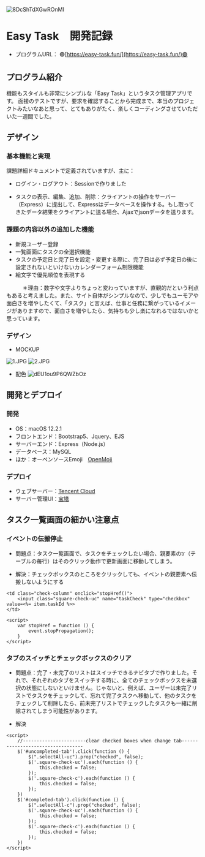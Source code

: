 ![8DcShTdXGwROnMI](https://s2.loli.net/2022/06/16/8DcShTdXGwROnMI.png)


# Easy Task　開発記録

- プログラムURL：
🟣[https://easy-task.fun/](https://easy-task.fun/)🟣


## プログラム紹介

機能もスタイルも非常にシンプルな「Easy Task」というタスク管理アプリです。
面接のテストですが、要求を確認することから完成まで、本当のプロジェクトみたいなあと思って、とてもありがたく、楽しくコーディングさせていただいた一週間でした。

## デザイン

### 基本機能と実現
課題詳細ドキュメントで定義されていますが、主に：

- ログイン・ログアウト：Sessionで作りました

- タスクの表示、編集、追加、削除：クライアントの操作をサーバー（Express）に提出して、Expressはデータベースを操作する。もし取ってきたデータ結果をクライアントに送る場合、Ajaxでjsonデータを送ります。

### 課題の内容以外の追加した機能

- 新規ユーザー登録
- 一覧画面にタスクの全選択機能
- タスクの予定日と完了日を設定・変更する際に、完了日は必ず予定日の後に設定されないといけないカレンダーフォーム制限機能
- 絵文字で優先順位を表現する
	
　　　＊理由：数字や文字よりちょっと変わっていますが、直観的だという利点もあると考えました。また、サイト自体がシンプルなので、少しでもユーモアや面白さを増やしたくて、「タスク」と言えば、仕事と任務に繋がっているイメージがありますので、面白さを増やしたら、気持ちも少し楽になれるではないかと思っています。


### デザイン

- MOCKUP

![1.JPG](https://s2.loli.net/2022/06/16/xmXkutrs1JpSgAY.jpg)
![2.JPG](https://s2.loli.net/2022/06/16/eR6TlOnJHw4tGDy.jpg)

- 配色
![dEU1ou9P6QWZbOz](https://s2.loli.net/2022/06/16/dEU1ou9P6QWZbOz.png)



## 開発とデプロイ

### 開発

- OS：macOS 12.2.1
- フロントエンド：Bootstrap5、Jquery、EJS
- サーバーエンド：Express（Node.js）
- データベース：MySQL
- ほか：オーペンソースEmoji　[OpenMoji](openmoji.org)


### デプロイ

- ウェブサーバー：[Tencent Cloud](https://cloud.tencent.com/)
- サーバー管理UI：[宝塔](https://cloud.tencent.com/)


## タスク一覧画面の細かい注意点
### イベントの伝搬停止
- 問題点：タスク一覧画面で、タスクをチェックしたい場合、親要素のtr（テーブルの毎行）はそのクリック動作で更新画面に移動してしまう。

- 解決：チェックボックスのところをクリックしても、イベントの親要素へ伝搬しないようにする

```
<td class="check-column" onclick="stopHref()">
    <input class="square-check-uc" name="taskCheck" type="checkbox" value=<%= item.taskId %>>
</td>

<script>
    var stopHref = function () {
        event.stopPropagation();
    }
</script>
```

### タブのスイッチとチェックボックスのクリア
- 問題点：完了・未完了のリストはスイッチできるナビタブで作りました。それで、それぞれのタブをスイッチする時に、全てのチェックボックスを未選択の状態にしないといけません。じゃないと、例えば、ユーザーは未完了リストでタスクをチェックして、忘れて完了タスクへ移動して、他のタスクをチェックして削除したら、前未完了リストでチェックしたタスクも一緒に削除されてしまう可能性があります。

- 解決
```
<script>
    //-----------------------clear checked boxes when change tab----------------------------------
    $('#uncompleted-tab').click(function () {
        $(".selectAll-uc").prop("checked", false);
        $('.square-check-uc').each(function () {
            this.checked = false;
        });
        $('.square-check-c').each(function () {
            this.checked = false;
        });
    })
    $('#completed-tab').click(function () {
        $(".selectAll-c").prop("checked", false);
        $('.square-check-uc').each(function () {
            this.checked = false;
        });
        $('.square-check-c').each(function () {
            this.checked = false;
        });
    })
</script>
```
